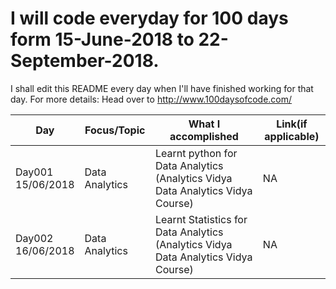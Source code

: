 # I will code everyday for 100 days form 15-June-2018 to 22-September-2018.
I shall edit this README every day when I'll have finished working for that day.
For more details: Head over to http://www.100daysofcode.com/

| Day      | Focus/Topic        |    What I accomplished                                | Link(if applicable)  |
|----------|--------------------|-------------------------------------------------------|----------------------|
| Day001 <br> 15/06/2018  | Data Analytics| Learnt python for Data Analytics (Analytics Vidya Data Analytics Vidya Course) | NA |
| Day002 <br> 16/06/2018  | Data Analytics| Learnt Statistics for Data Analytics (Analytics Vidya Data Analytics Vidya Course) | NA |

